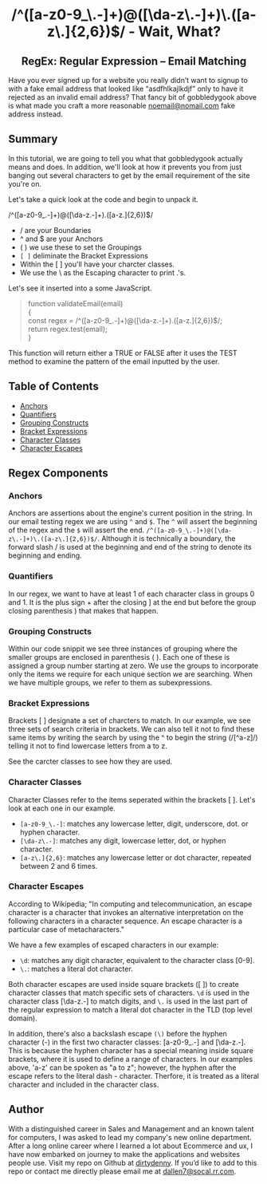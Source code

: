 <h1 style="text-align: center;">/^([a-z0-9_\.-]+)@([\da-z\.-]+)\.([a-z\.]{2,6})$/ - Wait, What?</h1>
<h2 style="text-align: center;">RegEx:  Regular Expression – Email Matching</h2>

Have you ever signed up for a website you really didn’t want to signup to with a fake email address that looked like “asdfhlkajlkdjf” only to have it rejected as an invalid email address?  That fancy bit of gobbledygook above is what made you craft a more reasonable noemail@nomail.com fake address instead.  

## Summary

In this tutorial, we are going to tell you what that gobbledygook actually means and does.  In addition, we'll look at how it prevents you from just banging out several characters to get by the email requirement of the site you're on. 

Let's take a quick look at the code and begin to unpack it.

/^([a-z0-9_\.-]+)@([\da-z\.-]+)\.([a-z\.]{2,6})$/

+ / are your Boundaries
+ ^ and $ are your Anchors
+ ( ) we use these to set the Groupings
+ `[ ]` deliminate the Bracket Expressions
+ Within the [ ] you'll have your charcter classes.
+ We use the \ as the Escaping character to print .'s.  

Let's see it inserted into a some JavaScript.

>function validateEmail(email)<br>
>{<br>
>const regex = /^([a-z0-9_\.-]+)@([\da-z\.-]+)\.([a-z\.]{2,6})$/;<br>
>return regex.test(email);<br>
>}

This function will return either a TRUE or FALSE after it uses the TEST method to examine the pattern of the email inputted by the user.

## Table of Contents

- [Anchors](#anchors)
- [Quantifiers](#quantifiers)
- [Grouping Constructs](#grouping-constructs)
- [Bracket Expressions](#bracket-expressions)
- [Character Classes](#character-classes)
- [Character Escapes](#character-escapes)

## Regex Components

### Anchors

Anchors are assertions about the engine's current position in the string.  In our email testing regex we are using `^` and `$`.  The `^` will assert the beginning of the regex and the `$` will assert the end.  `/^([a-z0-9_\.-]+)@([\da-z\.-]+)\.([a-z\.]{2,6})$/`.  Although it is technically a boundary, the forward slash / is used at the beginning and end of the string to denote its beginning and ending.

### Quantifiers

In our regex, we want to have at least 1 of each character class in groups 0 and 1.  It is the plus sign + after the closing ] at the end but before the group closing parenthesis ) that makes that happen.  
### Grouping Constructs

Within our code snippit we see three instances of grouping where the smaller groups are enclosed in parenthesis ( ).  Each one of these is assigned a group number starting at zero.  We use the groups to incorporate only the items we require for each unique section we are searching.  When we have multiple groups, we refer to them as subexpressions.

### Bracket Expressions

Brackets [ ] designate a set of charcters to match. In our example, we see three sets of search criteria in brackets.  We can also tell it not to find these same items by writing the search by using the ^ to begin the string (/[^a-z]/) telling it not to find lowercase letters from a to z.   

See the carcter classes to see how they are used.
### Character Classes

Character Classes refer to the items seperated within the brackets [ ].  Let's look at each one in our example.
+ `[a-z0-9_\.-]`:  matches any lowercase letter, digit, underscore, dot. or hyphen character.
+ `[\da-z\.-]`:  matches any digit, lowercase letter, dot, or hyphen character.
+ `[a-z\.]{2,6}`:  matches any lowercase letter or dot character, repeated between 2 and 6 times.  
### Character Escapes

According to Wikipedia; "In computing and telecommunication, an escape character is a character that invokes an alternative interpretation on the following characters in a character sequence. An escape character is a particular case of metacharacters."

We have a few examples of escaped characters in our example:
+ `\d`: matches any digit character, equivalent to the character class [0-9].
+ `\.`: matches a literal dot character.

Both character escapes are used inside square brackets ([ ]) to create character classes that match specific sets of characters. `\d` is used in the character class [\da-z\.-] to match digits, and `\.` is used in the last part of the regular expression to match a literal dot character in the TLD (top level domain).

In addition, there's also a backslash escape `(\)` before the hyphen character (-) in the first two character classes: [a-z0-9_\.-] and [\da-z\.-]. This is because the hyphen character has a special meaning inside square brackets, where it is used to define a range of characters. In our examples above, 'a-z' can be spoken as "a to z"; however, the hyphen after the escape refers to the literal dash - character.  Therfore, it is treated as a literal character and included in the character class.
## Author


With a distinguished career in Sales and Management and an known talent for computers, I was asked to lead my company's new online department.  After a long online career where I learned a lot about Ecommerce and ux, I have now embarked on journey to make the applications and websites people use.  Visit my repo on Github at [dirtydenny](https://github.com/dirtydenny/).  If you’d like to add to this repo or contact me directly please email me at dallen7@socal.rr.com.